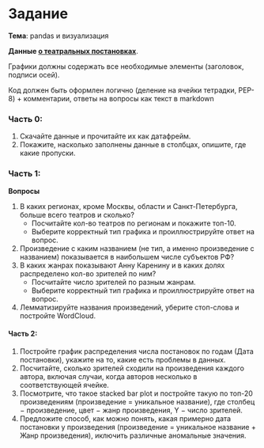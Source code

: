 # Задание

**Тема**: pandas и визуализация

**Данные [о театральных постановках](https://opendata.mkrf.ru/opendata/7705851331-stat_theatres_repertoire)**.

Графики должны содержать все необходимые элементы (заголовок, подписи осей).

Код должен быть оформлен логично (деление на ячейки тетрадки, PEP-8) + комментарии, ответы на вопросы как текст в markdown

### Часть 0:

1. Скачайте данные и прочитайте их как датафрейм.
2. Покажите, насколько заполнены данные в столбцах, опишите, где какие пропуски.

### Часть 1:

**Вопросы**
1. В каких регионах, кроме Москвы, области и Санкт-Петербурга, больше всего театров и сколько?
    - Посчитайте кол-во театров по регионам и покажите топ-10.
    - Выберите корректный тип графика и проиллюстрируйте ответ на вопрос.
2. Произведение с каким названием (не тип, а именно произведение с названием) показывается в наибольшем числе субъектов РФ?
3. В каких жанрах показывают Анну Каренину и в каких долях распределено кол-во зрителей по ним?
    - Посчитайте число зрителей по разным жанрам.
    - Выберите корректный тип графика и проиллюстрируйте ответ на вопрос.
4. Лемматизируйте названия произведений, уберите стоп-слова и постройте WordCloud. 

#### Часть 2:
1. Постройте график распределения числа постановок по годам (Дата постановки), укажите на то, какие есть проблемы в данных.
2. Посчитайте, сколько зрителей сходили на произведения каждого автора, включая случаи, когда авторов несколько в соответствующей ячейке.
3. Посмотрите, что такое stacked bar plot и постройте такую по топ-20 произведениям (произведение = уникальное название), где столбец $-$ произведение, цвет $-$ жанр произведения, Y $-$ число зрителей.
4. Предложите способ, как можно понять, какая примерно дата постановки у произведения (произведение = уникальное название + Жанр произведения), иключить различные аномальные значения.
